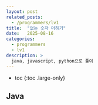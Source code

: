 ```yaml
---
layout: post
related_posts:
  - /programmers/lv1
title:  "없는 숫자 더하기"
date:   2025-08-16
categories:
  - programmers
  - lv1
description: >
  java, javascript, python으로 풀이
---
```

* toc
{:toc .large-only}

## Java
```java

```